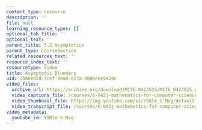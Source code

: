 ```yaml
---
content_type: resource
description: ''
file: null
learning_resource_types: []
optional_tab_title: ''
optional_text: ''
parent_title: 3.2 Asymptotics
parent_type: CourseSection
related_resources_text: ''
resource_index_text: ''
resourcetype: Video
title: Asymptotic Blunders
uid: 2bbeed2d-7cef-90a0-e17a-d806eee542dc
video_files:
  archive_url: https://archive.org/download/MIT6.042JS15/MIT6_042JS15_asymptoticblunders_video_ipod.mp4
  video_captions_file: /courses/6-042j-mathematics-for-computer-science-spring-2015/72555fdb93565761bac73ffa65c5a40d_Y9Blo_G-Mvg.vtt
  video_thumbnail_file: https://img.youtube.com/vi/Y9Blo_G-Mvg/default.jpg
  video_transcript_file: /courses/6-042j-mathematics-for-computer-science-spring-2015/4f6fe3ce81cd43936add2ac8aff824cf_Y9Blo_G-Mvg.pdf
video_metadata:
  youtube_id: Y9Blo_G-Mvg
---
```

